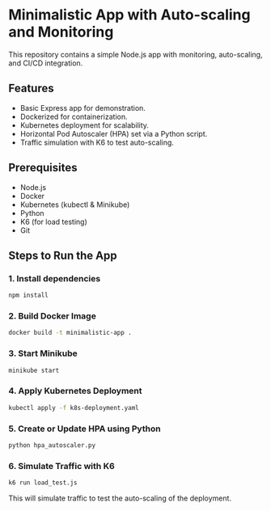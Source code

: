 # Minimalistic App with Auto-scaling and Monitoring

This repository contains a simple Node.js app with monitoring, auto-scaling, and CI/CD integration.

## Features
- Basic Express app for demonstration.
- Dockerized for containerization.
- Kubernetes deployment for scalability.
- Horizontal Pod Autoscaler (HPA) set via a Python script.
- Traffic simulation with K6 to test auto-scaling.

## Prerequisites
- Node.js
- Docker
- Kubernetes (kubectl & Minikube)
- Python
- K6 (for load testing)
- Git

## Steps to Run the App

### 1. Install dependencies
```bash
npm install
```

### 2. Build Docker Image
```bash
docker build -t minimalistic-app .
```

### 3. Start Minikube
```bash
minikube start
```

### 4. Apply Kubernetes Deployment
```bash
kubectl apply -f k8s-deployment.yaml
```

### 5. Create or Update HPA using Python
```bash
python hpa_autoscaler.py
```

### 6. Simulate Traffic with K6
```bash
k6 run load_test.js
```

This will simulate traffic to test the auto-scaling of the deployment.
